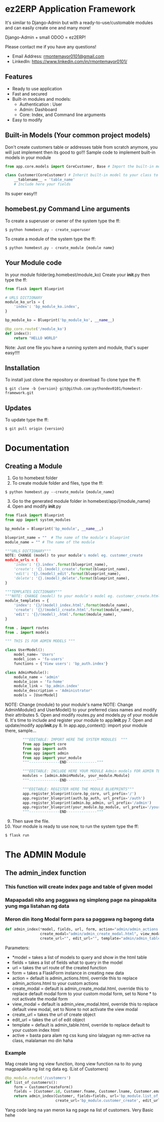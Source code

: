 # ez2ERP Application Framework
It's similar to Django-Admin but with a ready-to-use/customable modules and can easily create one and many more!

Django-Admin + small ODOO = ez2ERP!

Please contact me if you have any questions!
* Email Address: rmontemayor0101@gmail.com
* LinkedIn: https://www.linkedin.com/in/rmontemayor0101/

## Features

* Ready to use application
* Fast and secured 
* Built-in modules and models:
    - Authentication : User
    - Admin: Dashboard
    - Core: Index, and Command line arguments
* Easy to modify 

## Built-in Models (Your common project models)
Don't create customers table or addresses table from scratch anymore, you will just implement then its good to go!!!
Sample code to implement built-in models in your module
```python
from app.core.models import CoreCustomer, Base # Import the built-in models

class Customer(CoreCustomer) # Inherit built-in model to your class to implement
    __tablename__ = 'table_name'
    # Include here your fields
```
Its super easy!!!

## homebest.py Command Line arguments
To create a superuser or owner of the system type the ff:
```shell
$ python homebest.py - create_superuser
```
To create a module of the system type the ff:
```shell
$ python homebest.py - create_module {module name}
```
## Your Module code
In your module folder(eg.homebest/module_ko)
Create your __init__.py then type the ff:
```python
from flask import Blueprint

# URLS DICTIONARY
module_ko_urls = {
    'index': 'bp_module_ko.index',
}

bp_module_ko = Blueprint('bp_module_ko', __name__)

@bp_core.route('/module_ko')
def index():
    return "HELLO WORLD"
```
Note: Just one file you have a running system and module, that's super easy!!!!

## Installation
To install just clone the repository or download
To clone type the ff:
```shell
$ git clone -b {version} git@github.com:pythondev0101/homebest-framework.git
```

## Updates

To update type the ff:

```shell
$ git pull origin {version}
```

# Documentation

## Creating a Module

1. Go to homebest folder
2. To create module folder and files, type the ff:
```shell
$ python homebest.py --create_module {module_name}
```
3. Go to the generated module folder in homebest/app/{module_name}
4. Open and modify __init__.py

```python
from flask import Blueprint
from app import system_modules

bp_module = Blueprint('bp_module', __name__,)

blueprint_name = ""  # The name of the module's blueprint
module_name = "" # The name of the module

"""URLS DICTIONARY"""
NOTE: CHANGE (model) to your module's model eg. customer_create
module_urls = {
    'index': '{}.index'.format(blueprint_name),
    'create': '{}.(model)_create'.format(blueprint_name),
    'edit': '{}.(model)_edit'.format(blueprint_name),
    'delete': '{}.(model)_delete'.format(blueprint_name),
}

"""TEMPLATES DICTIONARY"""
"""NOTE: CHANGE (model) to your module's model eg. customer_create.html"""
module_templates = {
    'index': '{}/(model)_index.html'.format(module_name),
    'create': '{}/(model)_create.html'.format(module_name),
    'edit': '{}/(model)_.html'.format(module_name),
}

from . import routes
from . import models

""" THIS IS FOR ADMIN MODELS """

class UserModel():
    model_name= 'Users'
    model_icon = 'fa-users'
    functions = {'View users': 'bp_auth.index'}

class AdminModule():
    module_name = 'admin'
    module_icon = 'fa-home'
    module_link = 'bp_admin.index'
    module_description = 'Administrator'
    models = [UserModel]
```

NOTE: Change {module} to your module's name
NOTE: Change AdminModule() and UserModel() to your preferred class names and modify their attributes
5. Open and modify routes.py and models.py of your module
6. It's time to include and register your module to app/__init__.py
7. Open and update/modify app/__init__.py
8. In app.app_context(): import your module there, sample...

```python
        """EDITABLE: IMPORT HERE THE SYSTEM MODULES  """
        from app import core
        from app import auth
        from app import admin
        from app import your_module
        """--------------END--------------"""
```

```python
        """EDITABLE: INCLUDE HERE YOUR MODULE Admin models FOR ADMIN TEMPLATE"""
        modules = [admin.AdminModule, your_module.Module]
        """--------------END--------------"""
```

```python
        """EDITABLE: REGISTER HERE THE MODULE BLUEPRINTS"""
        app.register_blueprint(core.bp_core, url_prefix='/')
        app.register_blueprint(auth.bp_auth, url_prefix='/auth')
        app.register_blueprint(admin.bp_admin, url_prefix='/admin')
        app.register_blueprint(your_module.bp_module, url_prefix='/your_url_module')
        """--------------END--------------"""
```

9. Then save the file.
10. Your module is ready to use now, to run the system type the ff:

```shell
$ flask run
```
# The ADMIN Module

## The admin_index function
### This function will create index page and table of given model
### Mapapadali nito ang paggawa ng simpleng page na pinapakita yung mga listahan ng data
### Meron din itong Modal form para sa paggawa ng bagong data

```python
def admin_index(*model, fields, url, form, action="admin/admin_actions.html",
                create_modal="admin/admin_create_modal.html", view_modal="admin/admin_view_modal.html",
                create_url="", edit_url="", template="admin/admin_table.html", active="")
```
Parameters:
* *model = takes a list of models to query and show in the html table
* fields = takes a list of fields what to query in the model
* url = takes the url route of the created function
* form = takes a FlaskForm instance in creating new data
* action = default is admin_actions.html, override this to replace admin_actions.html to your custom actions
* create_modal = default is admin_create_modal.html, override this to replace default modal form to your custom modal form, set to None * to not activate the modal form
* view_modal = default is admin_view_modal.html, override this to replace default view modal, set to None to not activate the view modal
* create_url = takes the url of create object 
* edit_url = takes the url of edit object
* template = default is admin_table.html, override to replace default to your custom index html
* active = basta para alam ng css kung sino lalagyan ng mm-active na class, malalaman mo din haha

### Example
Mag create lang ng view function, itong view function na to ito yung magpapakita ng list ng data eg. (List of Customers)
```python
@bp_module.route('/customers')
def list_of_customers():
    form = CustomerCreateForm()
    fields = [Customer.id, Customer.fname, Customer.lname, Customer.email]
    return admin_index(Customer, fields=fields, url='bp_module.list_of_customers',
                       create_url='bp_module.customer_create', edit_url="bp_module.customer_edit", form=form)

```
Yang code lang na yan meron ka ng page na list of customers. Very Basic hehe

